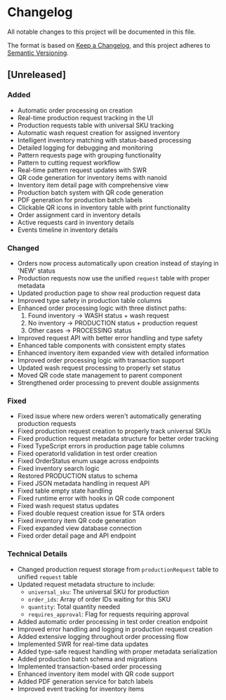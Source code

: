 # Changelog

All notable changes to this project will be documented in this file.

The format is based on [Keep a Changelog](https://keepachangelog.com/en/1.0.0/),
and this project adheres to [Semantic Versioning](https://semver.org/spec/v2.0.0.html).

## [Unreleased]

### Added
- Automatic order processing on creation
- Real-time production request tracking in the UI
- Production requests table with universal SKU tracking
- Automatic wash request creation for assigned inventory
- Intelligent inventory matching with status-based processing
- Detailed logging for debugging and monitoring
- Pattern requests page with grouping functionality
- Pattern to cutting request workflow
- Real-time pattern request updates with SWR
- QR code generation for inventory items with nanoid
- Inventory item detail page with comprehensive view
- Production batch system with QR code generation
- PDF generation for production batch labels
- Clickable QR icons in inventory table with print functionality
- Order assignment card in inventory details
- Active requests card in inventory details
- Events timeline in inventory details

### Changed
- Orders now process automatically upon creation instead of staying in 'NEW' status
- Production requests now use the unified `request` table with proper metadata
- Updated production page to show real production request data
- Improved type safety in production table columns
- Enhanced order processing logic with three distinct paths:
  1. Found inventory -> WASH status + wash request
  2. No inventory -> PRODUCTION status + production request
  3. Other cases -> PROCESSING status
- Improved request API with better error handling and type safety
- Enhanced table components with consistent empty states
- Enhanced inventory item expanded view with detailed information
- Improved order processing logic with transaction support
- Updated wash request processing to properly set status
- Moved QR code state management to parent component
- Strengthened order processing to prevent double assignments

### Fixed
- Fixed issue where new orders weren't automatically generating production requests
- Fixed production request creation to properly track universal SKUs
- Fixed production request metadata structure for better order tracking
- Fixed TypeScript errors in production page table columns
- Fixed operatorId validation in test order creation
- Fixed OrderStatus enum usage across endpoints
- Fixed inventory search logic
- Restored PRODUCTION status to schema
- Fixed JSON metadata handling in request API
- Fixed table empty state handling
- Fixed runtime error with hooks in QR code component
- Fixed wash request status updates
- Fixed double request creation issue for STA orders
- Fixed inventory item QR code generation
- Fixed expanded view database connection
- Fixed order detail page and API endpoint

### Technical Details
- Changed production request storage from `productionRequest` table to unified `request` table
- Updated request metadata structure to include:
  - `universal_sku`: The universal SKU for production
  - `order_ids`: Array of order IDs waiting for this SKU
  - `quantity`: Total quantity needed
  - `requires_approval`: Flag for requests requiring approval
- Added automatic order processing in test order creation endpoint
- Improved error handling and logging in production request creation
- Added extensive logging throughout order processing flow
- Implemented SWR for real-time data updates
- Added type-safe request handling with proper metadata serialization
- Added production batch schema and migrations
- Implemented transaction-based order processing
- Enhanced inventory item model with QR code support
- Added PDF generation service for batch labels
- Improved event tracking for inventory items